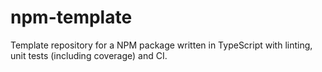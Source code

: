 # npm-template
Template repository for a NPM package written in TypeScript with linting, unit tests (including coverage) and CI.
